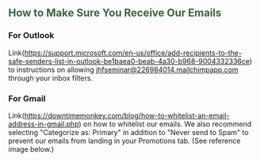 ## <span style="color:#3a6641;">How to Make Sure You Receive Our Emails</span>

### For Outlook 
Link(https://support.microsoft.com/en-us/office/add-recipients-to-the-safe-senders-list-in-outlook-be1baea0-beab-4a30-b968-9004332336ce) to instructions on allowing jhfseminar@226984014.mailchimpapp.com through your inbox filters.

### For Gmail
Link(https://downtimemonkey.com/blog/how-to-whitelist-an-email-address-in-gmail.php) on how to whitelist our emails. We also recommend selecting "Categorize as: Primary" in addition to "Never send to Spam" to prevent our emails from landing in your Promotions tab. (See reference image below.)

